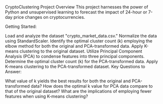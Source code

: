 CryptoClustering Project Overview
This project harnesses the power of Python and unsupervised learning to forecast the impact of 24-hour or 7-day price changes on cryptocurrencies.

Getting Started:

Load and analyze the dataset "crypto_market_data.csv."
Normalize the data using StandardScaler.
Identify the optimal cluster count (k) employing the elbow method for both the original and PCA-transformed data.
Apply K-means clustering to the original dataset.
Utilize Principal Component Analysis (PCA) to condense features into three principal components.
Determine the optimal cluster count (k) for the PCA-transformed data.
Apply K-means clustering to the PCA-transformed dataset.
Key Questions to Answer:

What value of k yields the best results for both the original and PCA-transformed data?
How does the optimal k value for PCA data compare to that of the original dataset?
What are the implications of employing fewer features when using K-means clustering? 
